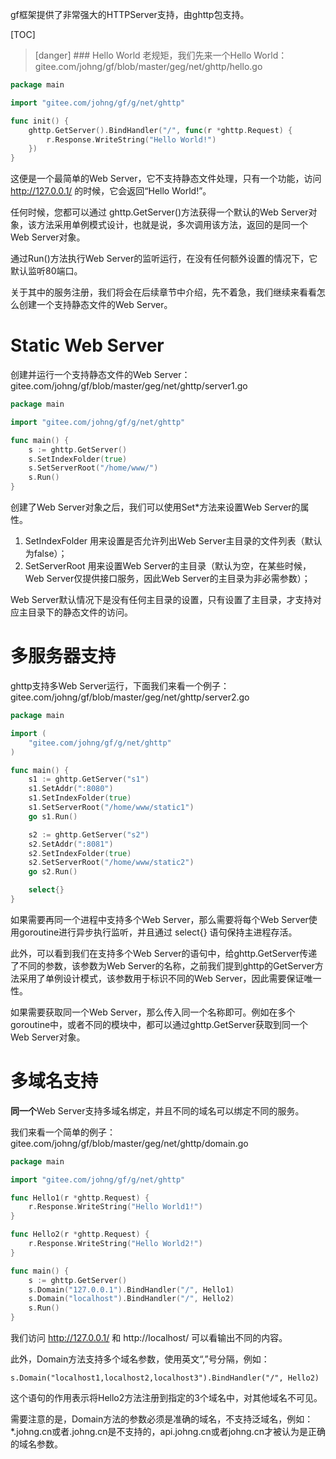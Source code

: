 gf框架提供了非常强大的HTTPServer支持，由ghttp包支持。

[TOC]

>[danger] ### Hello World
老规矩，我们先来一个Hello World：
gitee.com/johng/gf/blob/master/geg/net/ghttp/hello.go
```go
package main

import "gitee.com/johng/gf/g/net/ghttp"

func init() {
    ghttp.GetServer().BindHandler("/", func(r *ghttp.Request) {
        r.Response.WriteString("Hello World!")
    })
}
```
这便是一个最简单的Web Server，它不支持静态文件处理，只有一个功能，访问 http://127.0.0.1/ 的时候，它会返回“Hello World!”。

任何时候，您都可以通过 ghttp.GetServer()方法获得一个默认的Web Server对象，该方法采用单例模式设计，也就是说，多次调用该方法，返回的是同一个Web Server对象。

通过Run()方法执行Web Server的监听运行，在没有任何额外设置的情况下，它默认监听80端口。

关于其中的服务注册，我们将会在后续章节中介绍，先不着急，我们继续来看看怎么创建一个支持静态文件的Web Server。


# Static Web Server
创建并运行一个支持静态文件的Web Server：
gitee.com/johng/gf/blob/master/geg/net/ghttp/server1.go
```go
package main

import "gitee.com/johng/gf/g/net/ghttp"

func main() {
    s := ghttp.GetServer()
    s.SetIndexFolder(true)
    s.SetServerRoot("/home/www/")
    s.Run()
}
```
创建了Web Server对象之后，我们可以使用Set*方法来设置Web Server的属性。
1. SetIndexFolder 用来设置是否允许列出Web Server主目录的文件列表（默认为false）；
1. SetServerRoot 用来设置Web Server的主目录（默认为空，在某些时候，Web Server仅提供接口服务，因此Web Server的主目录为非必需参数）；

Web Server默认情况下是没有任何主目录的设置，只有设置了主目录，才支持对应主目录下的静态文件的访问。

# 多服务器支持
ghttp支持多Web Server运行，下面我们来看一个例子：
gitee.com/johng/gf/blob/master/geg/net/ghttp/server2.go
```go
package main

import (
    "gitee.com/johng/gf/g/net/ghttp"
)

func main() {
    s1 := ghttp.GetServer("s1")
    s1.SetAddr(":8080")
    s1.SetIndexFolder(true)
    s1.SetServerRoot("/home/www/static1")
    go s1.Run()

    s2 := ghttp.GetServer("s2")
    s2.SetAddr(":8081")
    s2.SetIndexFolder(true)
    s2.SetServerRoot("/home/www/static2")
    go s2.Run()

    select{}
}
```
如果需要再同一个进程中支持多个Web Server，那么需要将每个Web Server使用goroutine进行异步执行监听，并且通过 select{} 语句保持主进程存活。

此外，可以看到我们在支持多个Web Server的语句中，给ghttp.GetServer传递了不同的参数，该参数为Web Server的名称，之前我们提到ghttp的GetServer方法采用了单例设计模式，该参数用于标识不同的Web Server，因此需要保证唯一性。

如果需要获取同一个Web Server，那么传入同一个名称即可。例如在多个goroutine中，或者不同的模块中，都可以通过ghttp.GetServer获取到同一个Web Server对象。

# 多域名支持

**同一个**Web Server支持多域名绑定，并且不同的域名可以绑定不同的服务。

我们来看一个简单的例子：
gitee.com/johng/gf/blob/master/geg/net/ghttp/domain.go
```go
package main

import "gitee.com/johng/gf/g/net/ghttp"

func Hello1(r *ghttp.Request) {
    r.Response.WriteString("Hello World1!")
}

func Hello2(r *ghttp.Request) {
    r.Response.WriteString("Hello World2!")
}

func main() {
    s := ghttp.GetServer()
    s.Domain("127.0.0.1").BindHandler("/", Hello1)
    s.Domain("localhost").BindHandler("/", Hello2)
    s.Run()
}
```
我们访问 http://127.0.0.1/ 和 http://localhost/ 可以看输出不同的内容。

此外，Domain方法支持多个域名参数，使用英文“,”号分隔，例如：

	s.Domain("localhost1,localhost2,localhost3").BindHandler("/", Hello2)
    
这个语句的作用表示将Hello2方法注册到指定的3个域名中，对其他域名不可见。

需要注意的是，Domain方法的参数必须是准确的域名，不支持泛域名，例如：*.johng.cn或者.johng.cn是不支持的，api.johng.cn或者johng.cn才被认为是正确的域名参数。